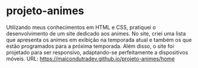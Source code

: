 # projeto-animes
 Utilizando meus conhecimentos em HTML e CSS, pratiquei o desenvolvimento de um site dedicado aos animes. No site, criei uma lista que apresenta os animes em exibição na temporada atual e também os que estão programados para a próxima temporada. Além disso, o site foi projetado para ser responsivo, adaptando-se perfeitamente a dispositivos móveis.
URL: https://maicondutradev.github.io/projeto-animes/home
